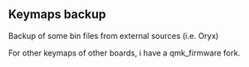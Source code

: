 ## Keymaps backup

Backup of some bin files from external sources (i.e. Oryx)

For other keymaps of other boards, 
i have a qmk_firmware fork.
